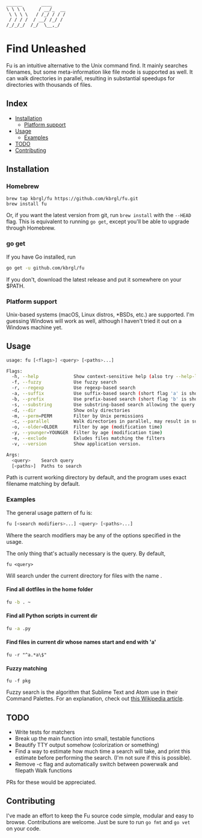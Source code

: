 ```
______       ____
\ \ \ \     / __/_  __
 \ \ \ \   / /_/ / / /
 / / / /  / __/ /_/ /
/_/_/_/  /_/  \__,_/

```

# Find Unleashed
Fu is an intuitive alternative to the Unix command find. It mainly searches
filenames, but some meta-information like file mode is supported as well.
It can walk directories in parallel, resulting in substantial speedups for
directories with thousands of files.

## Index
* [Installation](#installation)
    + [Platform support](#platform-support)
* [Usage](#usage)
    + [Examples](#examples)
* [TODO](#todo)
* [Contributing](#contributing)

## Installation
### Homebrew
```
brew tap kbrgl/fu https://github.com/kbrgl/fu.git
brew install fu
```
Or, if you want the latest version from git, run `brew install` with the `--HEAD`
flag. This is equivalent to running `go get`, except you'll be able to upgrade
through Homebrew.

### go get
If you have Go installed, run
```sh
go get -u github.com/kbrgl/fu
```
If you don't, download the latest release and put it somewhere on your $PATH.

### Platform support
Unix-based systems (macOS, Linux distros, \*BSDs, etc.) are supported.
I'm guessing Windows will work as well, although I haven't tried it out on a
Windows machine yet.

## Usage
```sh
usage: fu [<flags>] <query> [<paths>...]

Flags:
  -h, --help             Show context-sensitive help (also try --help-long and --help-man).
  -f, --fuzzy            Use fuzzy search
  -r, --regexp           Use regexp-based search
  -a, --suffix           Use suffix-based search (short flag 'a' is short for 'after')
  -b, --prefix           Use prefix-based search (short flag 'b' is short for 'before')
  -s, --substring        Use substring-based search allowing the query to be at any position in the filename
  -d, --dir              Show only directories
  -m, --perm=PERM        Filter by Unix permissions
  -c, --parallel         Walk directories in parallel, may result in substantial speedups for directories with many files
  -o, --older=OLDER      Filter by age (modification time)
  -y, --younger=YOUNGER  Filter by age (modification time)
  -e, --exclude          Exludes files matching the filters
  -v, --version          Show application version.

Args:
  <query>    Search query
  [<paths>]  Paths to search
```
Path is current working directory by default, and the program uses exact
filename matching by default.

### Examples
The general usage pattern of fu is:
```sh
fu [<search modifiers>...] <query> [<paths>...]
```
Where the search modifiers may be any of the options specified in the usage.

The only thing that's actually necessary is the query. By default,
```
fu <query>
```
Will search under the current directory for files with the name <query>.

#### Find all dotfiles in the home folder
```sh
fu -b . ~
```
#### Find all Python scripts in current dir
```sh
fu -a .py
```
#### Find files in current dir whose names start and end with 'a'
```
fu -r "^a.*a\$"
```
#### Fuzzy matching
```
fu -f pkg
```

Fuzzy search is the algorithm that Sublime Text and Atom use in their
Command Palettes. For an explanation, check out
[this Wikipedia article](https://en.wikipedia.org/wiki/Approximate_string_matching).

## TODO
* Write tests for matchers
* Break up the main function into small, testable functions
* Beautify TTY output somehow (colorization or something)
* Find a way to estimate how much time a search will take, and print this
  estimate before performing the search. (I'm not sure if this is possible).
* Remove -c flag and automatically switch between powerwalk and filepath Walk
  functions

PRs for these would be appreciated.

## Contributing
I've made an effort to keep the Fu source code simple, modular and easy to browse.
Contributions are welcome. Just be sure to run `go fmt` and `go vet` on your
code.
